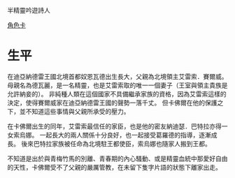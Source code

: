 <!-- TITLE: 卡佛爾．賽爾威 -->

半精靈吟遊詩人

[角色卡](https://docs.google.com/spreadsheets/d/1dWqrOhnEb1LxIkcKKmCyw5MBlrKaBf7vt0kX9PzSJnU/edit?usp=sharing)
# 生平
在迪亞納德雷王國北境首都奴恩瓦德出生長大，父親為北境領主艾雷索．賽爾威。
母親名為德瓦麗，是一名精靈，也是艾雷索取的唯一一個妻子（王室與領主貴族是允許納妾的）。
非純種人類在這個國家不具備繼承家族的資格，因為艾雷索這樣的決定，使得賽爾威家在迪亞納德雷王國的聲勢一落千丈。
但卡佛爾在他的保護之下，並不知道這些事情與父親所承受的壓力。

在卡佛爾出生的同年，艾雷索最信任的家臣，也是他的密友納迪瑟．巴特拉亦得一女索烏娜。
一起長大的兩人關係十分良好，也一起接受葛羅德的指導，逐漸成長。
後來巴特拉家族被任命為北境駐王都使臣，索烏娜也隨家人搬到王都。

不知道是出於與青梅竹馬的別離、青春期的內心騷動、或是精靈血統中那愛好自由的天性，卡佛爾受不了父親的嚴厲管教，在未留下隻字片語的狀態下離家出走。
